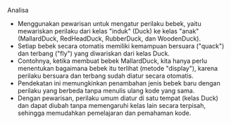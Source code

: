 Analisa
- Menggunakan pewarisan untuk mengatur perilaku bebek, yaitu mewariskan perilaku dari kelas "induk" (Duck) ke kelas "anak" (MallardDuck, RedHeadDuck, RubberDuck, dan WoodenDuck).
- Setiap bebek secara otomatis memiliki kemampuan bersuara ("quack") dan terbang ("fly") yang diwariskan dari kelas Duck.
- Contohnya, ketika membuat bebek MallardDuck, kita hanya perlu menentukan bagaimana bebek itu terlihat (metode "display"), karena perilaku bersuara dan terbang sudah diatur secara otomatis.
- Pendekatan ini memungkinkan penambahan jenis bebek baru dengan perilaku yang berbeda tanpa menulis ulang kode yang sama.
- Dengan pewarisan, perilaku umum diatur di satu tempat (kelas Duck) dan dapat diubah tanpa memengaruhi kelas lain secara terpisah, sehingga memudahkan pemelajaran dan pemahaman kode.
